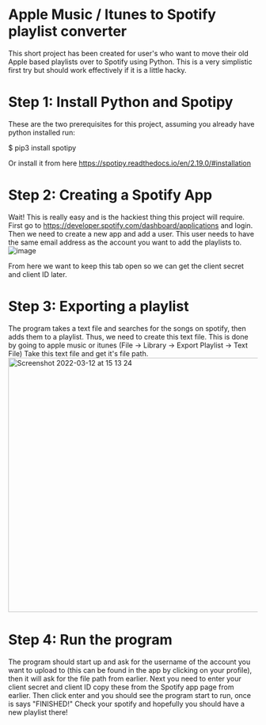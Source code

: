 # Apple Music / Itunes to Spotify playlist converter
This short project has been created for user's who want to move their old Apple based playlists over to Spotify using Python. This is a very simplistic first try but should work effectively if it is a little hacky. 
# Step 1: Install Python and Spotipy
These are the two prerequisites for this project, assuming you already have python installed run: 

$ pip3 install spotipy

Or install it from here https://spotipy.readthedocs.io/en/2.19.0/#installation

# Step 2: Creating a Spotify App
Wait! This is really easy and is the hackiest thing this project will require. 
First go to https://developer.spotify.com/dashboard/applications and login. 
Then we need to create a new app and add a user. This user needs to have the same email address as the account you want to add the playlists to. 
![image](https://user-images.githubusercontent.com/67635582/158023989-0d651b27-25de-4424-9095-e6ab48a7d127.png)

From here we want to keep this tab open so we can get the client secret and client ID later. 

# Step 3: Exporting a playlist
The program takes a text file and searches for the songs on spotify, then adds them to a playlist. Thus, we need to create this text file. This is done by going to apple music or itunes (File -> Library -> Export Playlist -> Text File) Take this text file and get it's file path. 
<img width="514" alt="Screenshot 2022-03-12 at 15 13 24" src="https://user-images.githubusercontent.com/67635582/158023686-2246a517-ade4-45ee-b635-3b916612cfd3.png">


# Step 4: Run the program
The program should start up and ask for the username of the account you want to upload to (this can be found in the app by clicking on your profile), then it will ask for the file path from earlier. Next you need to enter your client secret and client ID copy these from the Spotify app page from earlier.
Then click enter and you should see the program start to run, once is says "FINISHED!" Check your spotify and hopefully you should have a new playlist there!
